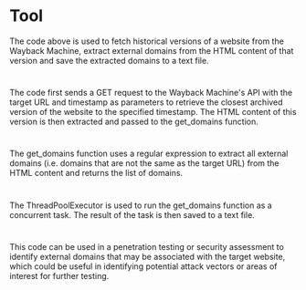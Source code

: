 # Tool
The code above is used to fetch historical versions of a website from the Wayback Machine, extract external domains from the HTML content of that version and save the extracted domains to a text file.
#
The code first sends a GET request to the Wayback Machine's API with the target URL and timestamp as parameters to retrieve the closest archived version of the website to the specified timestamp. The HTML content of this version is then extracted and passed to the get_domains function.
#
The get_domains function uses a regular expression to extract all external domains (i.e. domains that are not the same as the target URL) from the HTML content and returns the list of domains.
#
The ThreadPoolExecutor is used to run the get_domains function as a concurrent task. The result of the task is then saved to a text file.
#
This code can be used in a penetration testing or security assessment to identify external domains that may be associated with the target website, which could be useful in identifying potential attack vectors or areas of interest for further testing.
